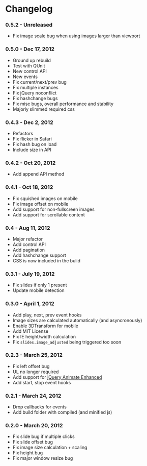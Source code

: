 # Changelog

### 0.5.2 - Unreleased

* Fix image scale bug when using images larger than viewport

### 0.5.0 - Dec 17, 2012

* Ground up rebuild
* Test with QUnit
* New control API
* New events
* Fix current/next/prev bug
* Fix multiple instances
* Fix jQuery noconflict
* Fix hashchange bugs
* Fix misc bugs, overall performance and stability
* Majorly slimmed required css

### 0.4.3 - Dec 2, 2012

* Refactors
* Fix flicker in Safari
* Fix hash bug on load
* Include size in API

### 0.4.2 - Oct 20, 2012

* Add append API method

### 0.4.1 - Oct 18, 2012

* Fix squished images on mobile
* Fix image offset on mobile
* Add support for non-fullscreen images
* Add support for scrollable content

### 0.4 - Aug 11, 2012

* Major refactor
* Add control API
* Add pagination
* Add hashchange support
* CSS is now included in the bulid

### 0.3.1 - July 19, 2012

* Fix slides if only 1 present
* Update mobile detection

### 0.3.0  - April 1, 2012
* Add play, next, prev event hooks
* Image sizes are calculated automatically (and asyncronously)
* Enable 3DTransform for mobile
* Add MIT License
* Fix IE height/width calculation
* Fix `slides.image_adjusted` being triggered too soon

### 0.2.3  - March 25, 2012
* Fix left offset bug
* UL no longer required
* Add support for [jQuery Animate Enhanced](http://playground.benbarnett.net/jquery-animate-enhanced/)
* Add start, stop event hooks

### 0.2.1  - March 24, 2012
* Drop callbacks for events
* Add build folder with compiled (and minified js)

### 0.2.0    - March 20, 2012
* Fix slide bug if multiple clicks
* Fix slide offset bug
* Fix image size calculation + scaling
* Fix height bug
* Fix major window resize bug
